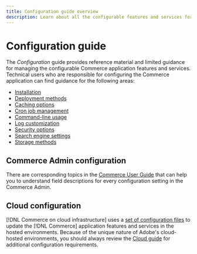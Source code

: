 ```yaml
---
title: Configuration guide overview
description: Learn about all the configurable features and services for your Adobe Commerce or Magento Open Source application.
---
```


# Configuration guide

The _Configuration_ guide provides reference material and limited guidance for managing the configurable Commerce application features and services. Technical users who are responsible for configuring the Commerce application can find guidance for the following areas:

- [Installation](../configuration/bootstrap/initialization.md)
- [Deployment methods](../configuration/deployment/overview.md)
- [Caching options](../configuration/cache/caching-overview.md)
- [Cron job management](../configuration/cron/custom-cron.md)
- [Command-line usage](../configuration/cli/config-cli.md)
- [Log customization](../configuration/logs/custom-logging.md)
- [Security options](../configuration/security/overview.md)
- [Search engine settings](../configuration/search/configure-search-engine.md)
- [Storage methods](../configuration/storage/memcached.md)

## Commerce Admin configuration

There are corresponding topics in the [Commerce User Guide](https://docs.magento.com/user-guide/stores/configuration.html) that can help you to understand field descriptions for every configuration setting in the Commerce Admin.

## Cloud configuration

[!DNL Commerce on cloud infrastructure] uses a [set of configuration files](https://devdocs.magento.com/cloud/env/environments.html) to update the [!DNL Commerce] application features and services in the hosted environments. Because of the unique nature of Adobe's cloud-hosted environments, you should always review the [Cloud guide](https://devdocs.magento.com/cloud/bk-cloud.html) for additional configuration requirements.
